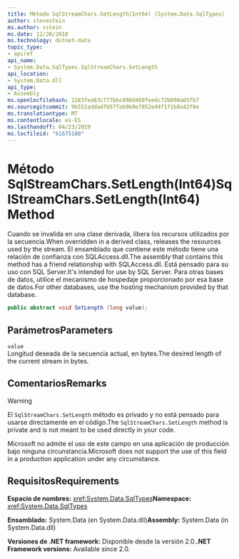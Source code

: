 ```yaml
---
title: Método SqlStreamChars.SetLength(Int64) (System.Data.SqlTypes)
author: stevestein
ms.author: sstein
ms.date: 12/20/2018
ms.technology: dotnet-data
topic_type:
- apiref
api_name:
- System.Data.SqlTypes.SqlStreamChars.SetLength
api_location:
- System.Data.dll
api_type:
- Assembly
ms.openlocfilehash: 1283fea83cf77bbc898d460feedc72b898a65fb7
ms.sourcegitcommit: 9b552addadfb57fab0b9e7852ed4f1f1b8a42f8e
ms.translationtype: MT
ms.contentlocale: es-ES
ms.lasthandoff: 04/23/2019
ms.locfileid: "61675180"
---
```

# <a name="sqlstreamcharssetlengthint64-method"></a><span data-ttu-id="67587-102">Método SqlStreamChars.SetLength(Int64)</span><span class="sxs-lookup"><span data-stu-id="67587-102">SqlStreamChars.SetLength(Int64) Method</span></span>

<span data-ttu-id="67587-103">Cuando se invalida en una clase derivada, libera los recursos utilizados por la secuencia.</span><span class="sxs-lookup"><span data-stu-id="67587-103">When overridden in a derived class, releases the resources used by the stream.</span></span> <span data-ttu-id="67587-104">El ensamblado que contiene este método tiene una relación de confianza con SQLAccess.dll.</span><span class="sxs-lookup"><span data-stu-id="67587-104">The assembly that contains this method has a friend relationship with SQLAccess.dll.</span></span> <span data-ttu-id="67587-105">Está pensado para su uso con SQL Server.</span><span class="sxs-lookup"><span data-stu-id="67587-105">It's intended for use by SQL Server.</span></span> <span data-ttu-id="67587-106">Para otras bases de datos, utilice el mecanismo de hospedaje proporcionado por esa base de datos.</span><span class="sxs-lookup"><span data-stu-id="67587-106">For other databases, use the hosting mechanism provided by that database.</span></span>

```csharp
public abstract void SetLength (long value);
```

## <a name="parameters"></a><span data-ttu-id="67587-107">Parámetros</span><span class="sxs-lookup"><span data-stu-id="67587-107">Parameters</span></span>

`value`\
<span data-ttu-id="67587-108">Longitud deseada de la secuencia actual, en bytes.</span><span class="sxs-lookup"><span data-stu-id="67587-108">The desired length of the current stream in bytes.</span></span>

## <a name="remarks"></a><span data-ttu-id="67587-109">Comentarios</span><span class="sxs-lookup"><span data-stu-id="67587-109">Remarks</span></span>

> [!WARNING]
> <span data-ttu-id="67587-110">El `SqlStreamChars.SetLength` método es privado y no está pensado para usarse directamente en el código.</span><span class="sxs-lookup"><span data-stu-id="67587-110">The `SqlStreamChars.SetLength` method is private and is not meant to be used directly in your code.</span></span>
>
> <span data-ttu-id="67587-111">Microsoft no admite el uso de este campo en una aplicación de producción bajo ninguna circunstancia.</span><span class="sxs-lookup"><span data-stu-id="67587-111">Microsoft does not support the use of this field in a production application under any circumstance.</span></span>

## <a name="requirements"></a><span data-ttu-id="67587-112">Requisitos</span><span class="sxs-lookup"><span data-stu-id="67587-112">Requirements</span></span>

<span data-ttu-id="67587-113">**Espacio de nombres:** <xref:System.Data.SqlTypes></span><span class="sxs-lookup"><span data-stu-id="67587-113">**Namespace:** <xref:System.Data.SqlTypes></span></span>

<span data-ttu-id="67587-114">**Ensamblado:** System.Data (en System.Data.dll)</span><span class="sxs-lookup"><span data-stu-id="67587-114">**Assembly:** System.Data (in System.Data.dll)</span></span>

<span data-ttu-id="67587-115">**Versiones de .NET framework:** Disponible desde la versión 2.0.</span><span class="sxs-lookup"><span data-stu-id="67587-115">**.NET Framework versions:** Available since 2.0.</span></span>